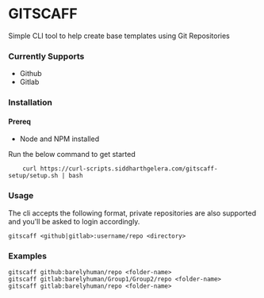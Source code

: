 # GITSCAFF

Simple CLI tool to help create base templates using Git Repositories 

### Currently Supports 
- Github
- Gitlab


### Installation

#### Prereq
 - Node and NPM installed


Run the below command to get started

```
    curl https://curl-scripts.siddharthgelera.com/gitscaff-setup/setup.sh | bash
```


### Usage

The cli accepts the following format, private repositories are also supported and you'll be asked to login accordingly.


```
gitscaff <github|gitlab>:username/repo <directory>
```

### Examples

```
gitscaff github:barelyhuman/repo <folder-name>
gitscaff gitlab:barelyhuman/Group1/Group2/repo <folder-name>
gitscaff gitlab:barelyhuman/repo <folder-name>
```
